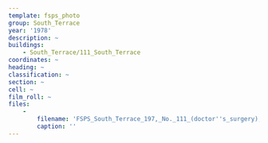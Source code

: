 ```yaml
---
template: fsps_photo
group: South_Terrace
year: '1978'
description: ~
buildings:
    - South_Terrace/111_South_Terrace
coordinates: ~
heading: ~
classification: ~
section: ~
cell: ~
film_roll: ~
files:
    -
        filename: 'FSPS_South_Terrace_197,_No._111_(doctor''s_surgery),_15-2-A_1978.png'
        caption: ''
---
```

